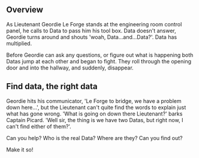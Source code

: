 ## Overview

As Lieutenant Geordie Le Forge stands at the engineering room control panel, he calls to Data to pass him his tool box. Data doesn't answer, Geordie turns around and shouts 'woah, Data...and...Data?'. Data has multiplied. 

Before Geordie can ask any questions, or figure out what is happening both Datas jump at each other and began to fight. They roll through the opening door and into the hallway, and suddenly, disappear. 


## Find data, the right data

Geordie hits his communicator, 'Le Forge to bridge, we have a problem down here...', but the Lieutenant can't quite find the words to explain just what has gone wrong. 
'What is going on down there Lieutenant?' barks Captain Picard. 
'Well sir, the thing is we have two Datas, but right now, I can't find either of them?'.

Can you help?
Who is the real Data? Where are they? Can you find out? 

Make it so!